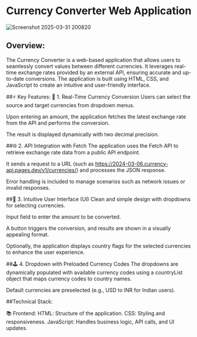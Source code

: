 # Currency Converter Web Application


![Screenshot 2025-03-31 200820](https://github.com/user-attachments/assets/d3d5c092-1ec8-4d9b-98b0-254235cc42a3)

## Overview: 
The Currency Converter is a web-based application that allows users to seamlessly convert values between different currencies. It leverages real-time exchange rates provided by an external API, ensuring accurate and up-to-date conversions. The application is built using HTML, CSS, and JavaScript to create an intuitive and user-friendly interface.

##⚡️ Key Features:
🔄 1. Real-Time Currency Conversion
Users can select the source and target currencies from dropdown menus.

Upon entering an amount, the application fetches the latest exchange rate from the API and performs the conversion.

The result is displayed dynamically with two decimal precision.

##🌐 2. API Integration with Fetch
The application uses the Fetch API to retrieve exchange rate data from a public API endpoint.

It sends a request to a URL (such as https://2024-03-06.currency-api.pages.dev/v1/currencies/) and processes the JSON response.

Error handling is included to manage scenarios such as network issues or invalid responses.

##🎨 3. Intuitive User Interface (UI)
Clean and simple design with dropdowns for selecting currencies.

Input field to enter the amount to be converted.

A button triggers the conversion, and results are shown in a visually appealing format.

Optionally, the application displays country flags for the selected currencies to enhance the user experience.

##🕹️ 4. Dropdown with Preloaded Currency Codes
The dropdowns are dynamically populated with available currency codes using a countryList object that maps currency codes to country names.

Default currencies are preselected (e.g., USD to INR for Indian users).

##Technical Stack:

📚 Frontend:
HTML: Structure of the application.
CSS: Styling and responsiveness.
JavaScript: Handles business logic, API calls, and UI updates.

